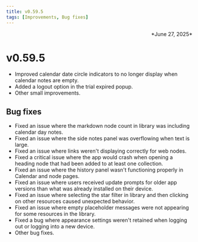 ```yaml
---
title: v0.59.5
tags: [Improvements, Bug fixes]
---
```

<div align="right">*June 27, 2025*</div>

# v0.59.5


- Improved calendar date circle indicators to no longer display when calendar notes are empty.
- Added a logout option in the trial expired popup.
- Other small improvements.


## Bug fixes
- Fixed an issue where the markdown node count in library was including calendar day notes.
- Fixed an issue where the side notes panel was overflowing when text is large.
- Fixed an issue where links weren't displaying correctly for web nodes.
- Fixed a critical issue where the app would crash when opening a heading node that had been added to at least one collection.
- Fixed an issue where the history panel wasn't functioning properly in Calendar and node pages.
- Fixed an issue where users received update prompts for older app versions than what was already installed on their device.
- Fixed an issue where selecting the star filter in library and then clicking on other resources caused unexpected behavior.
- Fixed an issue where empty placeholder messages were not appearing for some resources in the library.
- Fixed a bug where appearance settings weren't retained when logging out or logging into a new device.
- Other bug fixes.